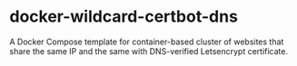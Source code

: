 # docker-wildcard-certbot-dns
A Docker Compose template for container-based cluster of websites that share the same IP and the same with DNS-verified Letsencrypt certificate.
